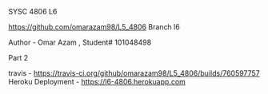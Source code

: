 SYSC 4806 L6

https://github.com/omarazam98/L5_4806 Branch l6

Author - Omar Azam , Student# 101048498

Part 2

travis - https://travis-ci.org/github/omarazam98/L5_4806/builds/760597757
Heroku Deployment - https://l6-4806.herokuapp.com